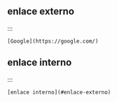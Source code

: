 ## enlace externo
:::

    [Google](https://google.com/)

## enlace interno
:::

    [enlace interno](#enlace-externo)